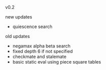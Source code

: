 v0.2

new updates
- quiescence search

old updates
- negamax alpha beta search
- fixed depth 6 if not specified
- checkmate and stalemate
- basic static eval using piece square tables
